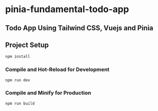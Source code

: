 # pinia-fundamental-todo-app

## Todo App Using Tailwind CSS, Vuejs and Pinia

## Project Setup

```sh
npm install
```

### Compile and Hot-Reload for Development

```sh
npm run dev
```

### Compile and Minify for Production

```sh
npm run build
```
